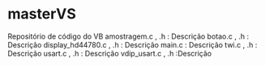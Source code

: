 # masterVS
Repositório de código do VB
amostragem.c , .h : Descrição
botao.c , .h : Descrição
display_hd44780.c , .h : Descrição
main.c : Descrição
twi.c , .h : Descrição
usart.c , .h : Descrição
vdip_usart.c , .h :Descrição
